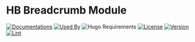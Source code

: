 # HB Breadcrumb Module

[![Documentations](https://img.shields.io/badge/docs-references-blue?logo=hugo&style=flat-square)](https://hb.hugomods.com)
[![Used By](https://img.shields.io/badge/dynamic/json?color=success&label=used+by&query=repositories_humanize&logo=hugo&style=flat-square&url=https://api.razonyang.com/v1/github/dependents/hbstack/breadcrumb)](https://github.com/hbstack/breadcrumb/network/dependents)
![Hugo Requirements](https://img.shields.io/badge/dynamic/json?color=important&label=requirements&query=requirements&logo=hugo&style=flat-square&url=https://api.razonyang.com/v1/hugo/modules/github.com/hbstack/breadcrumb)
[![License](https://img.shields.io/github/license/hbstack/breadcrumb?style=flat-square)](https://github.com/hbstack/breadcrumb/blob/main/LICENSE)
[![Version](https://img.shields.io/badge/dynamic/json?color=blue&label=version&query=name&url=https://api.razonyang.com/v1/github/tag/hbstack/breadcrumb&style=flat-square)](https://github.com/hbstack/breadcrumb/tags)
[![Lint](https://github.com/hbstack/breadcrumb/actions/workflows/lint.yml/badge.svg?style=flat-square)](https://github.com/hbstack/breadcrumb/actions/workflows/lint.yml)
